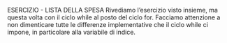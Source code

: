 ESERCIZIO - LISTA DELLA SPESA
Rivediamo l’esercizio visto insieme, ma questa volta con il ciclo while al posto del ciclo for.
Facciamo attenzione a non dimenticare tutte le differenze implementative che il ciclo while ci impone, in particolare alla variabile di indice.